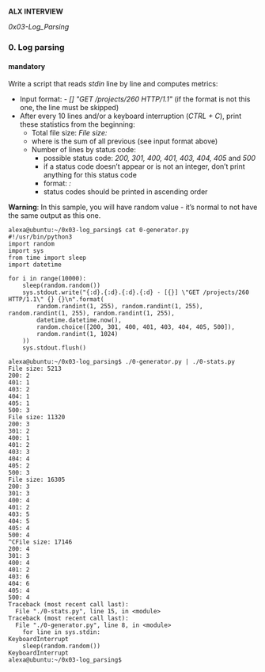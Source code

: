 __ALX INTERVIEW__

*0x03-Log_Parsing*

### 0. Log parsing
#### mandatory
Write a script that reads *stdin* line by line and computes metrics:

- Input format: *<IP Address> - [<date>] "GET /projects/260 HTTP/1.1" <status code> <file size>* (if the format is not this one, the line must be skipped)
- After every 10 lines and/or a keyboard interruption (*CTRL + C*), print these statistics from the beginning:
  - Total file size: *File size: <total size>*
  - where *<total size>* is the sum of all previous *<file size>* (see input format above)
  - Number of lines by status code:
    - possible status code: *200, 301, 400, 401, 403, 404, 405* and *500*
    - if a status code doesn’t appear or is not an integer, don’t print anything for this status code
    - format: *<status code>: <number>*
    - status codes should be printed in ascending order

**Warning**: In this sample, you will have random value - it’s normal to not have the same output as this one.
```
alexa@ubuntu:~/0x03-log_parsing$ cat 0-generator.py
#!/usr/bin/python3
import random
import sys
from time import sleep
import datetime

for i in range(10000):
    sleep(random.random())
    sys.stdout.write("{:d}.{:d}.{:d}.{:d} - [{}] \"GET /projects/260 HTTP/1.1\" {} {}\n".format(
        random.randint(1, 255), random.randint(1, 255), random.randint(1, 255), random.randint(1, 255),
        datetime.datetime.now(),
        random.choice([200, 301, 400, 401, 403, 404, 405, 500]),
        random.randint(1, 1024)
    ))
    sys.stdout.flush()

alexa@ubuntu:~/0x03-log_parsing$ ./0-generator.py | ./0-stats.py 
File size: 5213
200: 2
401: 1
403: 2
404: 1
405: 1
500: 3
File size: 11320
200: 3
301: 2
400: 1
401: 2
403: 3
404: 4
405: 2
500: 3
File size: 16305
200: 3
301: 3
400: 4
401: 2
403: 5
404: 5
405: 4
500: 4
^CFile size: 17146
200: 4
301: 3
400: 4
401: 2
403: 6
404: 6
405: 4
500: 4
Traceback (most recent call last):
  File "./0-stats.py", line 15, in <module>
Traceback (most recent call last):
  File "./0-generator.py", line 8, in <module>
    for line in sys.stdin:
KeyboardInterrupt
    sleep(random.random())
KeyboardInterrupt
alexa@ubuntu:~/0x03-log_parsing$ 
```
